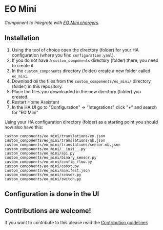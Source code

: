 # EO Mini

_Component to integrate with [EO Mini chargers](https://www.eocharging.com/support/home-charging/eo-mini)._

## Installation

1. Using the tool of choice open the directory (folder) for your HA configuration (where you find `configuration.yaml`).
2. If you do not have a `custom_components` directory (folder) there, you need to create it.
3. In the `custom_components` directory (folder) create a new folder called `eo_mini`.
4. Download _all_ the files from the `custom_components/eo_mini/` directory (folder) in this repository.
5. Place the files you downloaded in the new directory (folder) you created.
6. Restart Home Assistant
7. In the HA UI go to "Configuration" -> "Integrations" click "+" and search for "EO Mini"

Using your HA configuration directory (folder) as a starting point you should now also have this:

```text
custom_components/eo_mini/translations/en.json
custom_components/eo_mini/translations/nb.json
custom_components/eo_mini/translations/sensor.nb.json
custom_components/eo_mini/__init__.py
custom_components/eo_mini/api.py
custom_components/eo_mini/binary_sensor.py
custom_components/eo_mini/config_flow.py
custom_components/eo_mini/const.py
custom_components/eo_mini/manifest.json
custom_components/eo_mini/sensor.py
custom_components/eo_mini/switch.py
```

## Configuration is done in the UI


## Contributions are welcome!

If you want to contribute to this please read the [Contribution guidelines](CONTRIBUTING.md)
